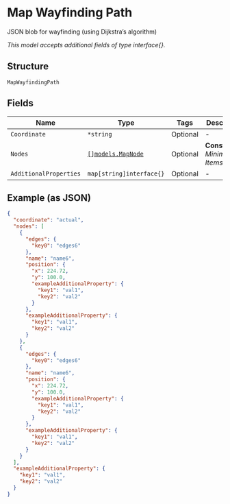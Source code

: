 
# Map Wayfinding Path

JSON blob for wayfinding (using Dijkstra’s algorithm)

*This model accepts additional fields of type interface{}.*

## Structure

`MapWayfindingPath`

## Fields

| Name | Type | Tags | Description |
|  --- | --- | --- | --- |
| `Coordinate` | `*string` | Optional | - |
| `Nodes` | [`[]models.MapNode`](../../doc/models/map-node.md) | Optional | **Constraints**: *Minimum Items*: `0` |
| `AdditionalProperties` | `map[string]interface{}` | Optional | - |

## Example (as JSON)

```json
{
  "coordinate": "actual",
  "nodes": [
    {
      "edges": {
        "key0": "edges6"
      },
      "name": "name6",
      "position": {
        "x": 224.72,
        "y": 100.0,
        "exampleAdditionalProperty": {
          "key1": "val1",
          "key2": "val2"
        }
      },
      "exampleAdditionalProperty": {
        "key1": "val1",
        "key2": "val2"
      }
    },
    {
      "edges": {
        "key0": "edges6"
      },
      "name": "name6",
      "position": {
        "x": 224.72,
        "y": 100.0,
        "exampleAdditionalProperty": {
          "key1": "val1",
          "key2": "val2"
        }
      },
      "exampleAdditionalProperty": {
        "key1": "val1",
        "key2": "val2"
      }
    }
  ],
  "exampleAdditionalProperty": {
    "key1": "val1",
    "key2": "val2"
  }
}
```

